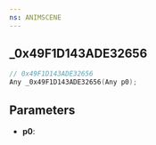 ```yaml
---
ns: ANIMSCENE
---
```

## _0x49F1D143ADE32656

```c
// 0x49F1D143ADE32656
Any _0x49F1D143ADE32656(Any p0);
```

## Parameters
* **p0**:
